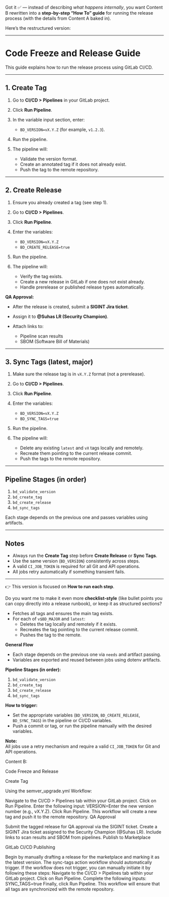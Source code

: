 Got it ✅ — instead of describing *what happens internally*, you want Content B rewritten into a **step-by-step “How To” guide** for running the release process (with the details from Content A baked in).

Here’s the restructured version:

---

# Code Freeze and Release Guide

This guide explains how to run the release process using GitLab CI/CD.

---

## **1. Create Tag**

1. Go to **CI/CD > Pipelines** in your GitLab project.
2. Click **Run Pipeline**.
3. In the variable input section, enter:

   * `BD_VERSION=vX.Y.Z` (for example, `v1.2.3`).
4. Run the pipeline.
5. The pipeline will:

   * Validate the version format.
   * Create an annotated tag if it does not already exist.
   * Push the tag to the remote repository.

---

## **2. Create Release**

1. Ensure you already created a tag (see step 1).
2. Go to **CI/CD > Pipelines**.
3. Click **Run Pipeline**.
4. Enter the variables:

   * `BD_VERSION=vX.Y.Z`
   * `BD_CREATE_RELEASE=true`
5. Run the pipeline.
6. The pipeline will:

   * Verify the tag exists.
   * Create a new release in GitLab if one does not exist already.
   * Handle prerelease or published release types automatically.

**QA Approval:**

* After the release is created, submit a **SIGINT Jira ticket**.
* Assign it to **@Suhas LR (Security Champion)**.
* Attach links to:

  * Pipeline scan results
  * SBOM (Software Bill of Materials)

---

## **3. Sync Tags (latest, major)**

1. Make sure the release tag is in `vX.Y.Z` format (not a prerelease).
2. Go to **CI/CD > Pipelines**.
3. Click **Run Pipeline**.
4. Enter the variables:

   * `BD_VERSION=vX.Y.Z`
   * `BD_SYNC_TAGS=true`
5. Run the pipeline.
6. The pipeline will:

   * Delete any existing `latest` and `vX` tags locally and remotely.
   * Recreate them pointing to the current release commit.
   * Push the tags to the remote repository.

---

## **Pipeline Stages (in order)**

1. `bd_validate_version`
2. `bd_create_tag`
3. `bd_create_release`
4. `bd_sync_tags`

Each stage depends on the previous one and passes variables using artifacts.

---

## **Notes**

* Always run the **Create Tag** step before **Create Release** or **Sync Tags**.
* Use the same version (`BD_VERSION`) consistently across steps.
* A valid `CI_JOB_TOKEN` is required for all Git and API operations.
* All jobs retry automatically if something transient fails.

---

👉 This version is focused on **How to run each step**.

Do you want me to make it even more **checklist-style** (like bullet points you can copy directly into a release runbook), or keep it as structured sections?
- Fetches all tags and ensures the main tag exists.
- For each of `v$BD_MAJOR` and `latest`:
  - Deletes the tag locally and remotely if it exists.
  - Recreates the tag pointing to the current release commit.
  - Pushes the tag to the remote.

**General Flow**
- Each stage depends on the previous one via `needs` and artifact passing.
- Variables are exported and reused between jobs using dotenv artifacts.

**Pipeline Stages (in order):**
1. `bd_validate_version`
2. `bd_create_tag`
3. `bd_create_release`
4. `bd_sync_tags`

**How to trigger:**
- Set the appropriate variables (`BD_VERSION`, `BD_CREATE_RELEASE`, `BD_SYNC_TAGS`) in the pipeline or CI/CD variables.
- Push a commit or tag, or run the pipeline manually with the desired variables.

**Note:**  
All jobs use a retry mechanism and require a valid `CI_JOB_TOKEN` for Git and API operations.


Content B:

Code Freeze and Release

Create Tag

Using the semver_upgrade.yml Workflow:

Navigate to the CI/CD > Pipelines tab within your GitLab project.
Click on Run Pipeline.
Enter the following input:
VERSION=Enter the new version number (e.g., vX.Y.Z).
Click Run Pipeline.
This workflow will create a new tag and push it to the remote repository.
QA Approval

Submit the tagged release for QA approval via the SIGINT ticket.
Create a SIGINT Jira ticket assigned to the Security Champion (@Suhas LR).
Include links to scan results and SBOM from pipelines.
Publish to Marketplace

GitLab CI/CD Publishing

Begin by manually drafting a release for the marketplace and marking it as the latest version.
The sync-tags action workflow should automatically trigger.
If the workflow does not trigger, you can manually initiate it by following these steps:
Navigate to the CI/CD > Pipelines tab within your GitLab project.
Click on Run Pipeline.
Complete the following inputs:
SYNC_TAGS=true
Finally, click Run Pipeline.
This workflow will ensure that all tags are synchronized with the remote repository.


